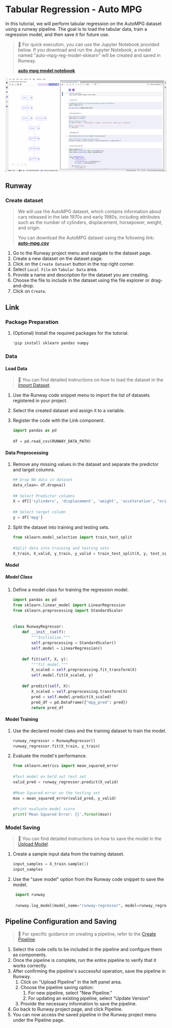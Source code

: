 # Tabular Regression - Auto MPG

In this tutorial, we will perform tabular regression on the AutoMPG dataset using a runway pipeline. The goal is to load the tabular data, train a regression model, and then save it for future use.

> 📘 For quick execution, you can use the Jupyter Notebook provided below.
> If you download and run the Jupyter Notebook, a model named "auto-mpg-reg-model-sklearn" will be created and saved in Runway.
> 
> **[auto mpg model notebook](https://docs.google.com/uc?export=download&id=1z4Rsy4jSrDCgMnJGjILq3zoS1j0p7s2r)**
> 

![link pipeline](../../assets/auto_mpg_regression/link_pipeline.png)

## Runway

### Create dataset

> We will use the AutoMPG dataset, which contains information about cars released in the late 1970s and early 1980s, including attributes such as the number of cylinders, displacement, horsepower, weight, and origin.
>
> You can download the AutoMPG dataset using the following link:  
> **[auto-mpg.csv](https://runway-tutorial.s3.ap-northeast-2.amazonaws.com/auto-mpg.csv)**

1. Go to the Runway project menu and navigate to the dataset page.
2. Create a new dataset on the dataset page.
3. Click on the `Create Dataset` button in the top right corner.
4. Select `Local File` on `Tabular Data` area.
5. Provide a name and description for the dataset you are creating.
6. Choose the file to include in the dataset using the file explorer or drag-and-drop.
7. Click on `Create`.


## Link

### Package Preparation

1. (Optional) Install the required packages for the tutorial.
    ```python
    !pip install sklearn pandas numpy
    ```

### Data

#### Load Data

> 📘 You can find detailed instructions on how to load the dataset in the [Import Dataset](https://docs.mrxrunway.ai/v0.13.0-Eng/docs/import-dataset).

1. Use the Runway code snippet menu to import the list of datasets registered in your project.
2. Select the created dataset and assign it to a variable.
3. Register the code with the Link component.

    ```python
    import pandas as pd

    df = pd.read_csv(RUNWAY_DATA_PATH)
    ```

#### Data Preprocessing

1. Remove any missing values in the dataset and separate the predictor and target columns.

    ```python
    ## Drop NA data in dataset
    data_clean= df.dropna()

    ## Select Predictor columns
    X = df[['cylinders', 'displacement', 'weight', 'acceleration', "origin"]]

    ## Select target column
    y = df['mpg']
    ```

2. Split the dataset into training and testing sets.

    ```python
    from sklearn.model_selection import train_test_split

    #Split data into training and testing sets
    X_train, X_valid, y_train, y_valid = train_test_split(X, y, test_size=0.2)
    ```


#### Model

##### Model Class

1. Define a model class for training the regression model.

    ```python
    import pandas as pd
    from sklearn.linear_model import LinearRegression
    from sklearn.preprocessing import StandardScaler


    class RunwayRegressor:
        def __init__(self):
            """Initialize."""
            self.preprocessing = StandardScaler()
            self.model = LinearRegression()
           
        def fit(self, X, y):
            """fit model."""
            X_scaled = self.preprocessing.fit_transform(X)
            self.model.fit(X_scaled, y)
       
        def predict(self, X):
            X_scaled = self.preprocessing.transform(X)
            pred = self.model.predict(X_scaled)
            pred_df = pd.DataFrame({"mpg_pred": pred})
            return pred_df
    ```

#### Model Training

1. Use the declared model class and the training dataset to train the model.

    ```python
    runway_regressor = RunwayRegressor()
    runway_regressor.fit(X_train, y_train)
    ```

2. Evaluate the model's performance.

    ```python
    from sklearn.metrics import mean_squared_error

    #Test model on held out test set
    valid_pred = runway_regressor.predict(X_valid)

    #Mean Squared error on the testing set
    mse = mean_squared_error(valid_pred, y_valid)

    #Print evaluate model score
    print('Mean Squared Error: {}'.format(mse))
    ```

### Model Saving

> 📘 You can find detailed instructions on how to save the model in the [Upload Model](https://docs.mrxrunway.ai/v0.13.0-Eng/docs/upload-model).

1. Create a sample input data from the training dataset.

    ```python
    input_samples = X_train.sample(1)
    input_samples
    ```
2. Use the "save model" option from the Runway code snippet to save the model.

   ```python
    import runway

    runway.log_model(model_name="runway-regressor", model=runway_regressor, input_samples={"predict": input_samples})
    ```

## Pipeline Configuration and Saving

> 📘 For specific guidance on creating a pipeline, refer to the [Create Pipeline](https://docs.mrxrunway.ai/v0.13.0-Eng/docs/create-pipeline).

1. Select the code cells to be included in the pipeline and configure them as components.
2. Once the pipeline is complete, run the entire pipeline to verify that it works correctly.
3. After confirming the pipeline's successful operation, save the pipeline in Runway.
    1. Click on "Upload Pipeline" in the left panel area.
    2. Choose the pipeline saving option:
        1. For new pipeline, select "New Pipeline."
        2. For updating an existing pipeline, select "Update Version"
    3. Provide the necessary information to save the pipeline.
4. Go back to Runway project page, and click Pipeline.
5. You can now access the saved pipeline in the Runway project menu under the Pipeline page.